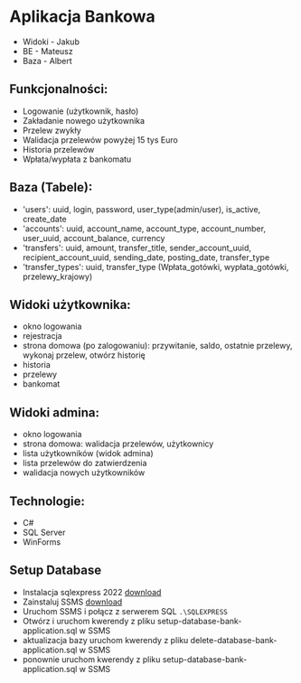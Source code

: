 # Aplikacja Bankowa

- Widoki - Jakub
- BE - Mateusz
- Baza - Albert

## Funkcjonalności:
- Logowanie (użytkownik, hasło)
- Zakładanie nowego użytkownika
- Przelew zwykły
- Walidacja przelewów powyżej 15 tys Euro
- Historia przelewów
- Wpłata/wypłata z bankomatu

## Baza (Tabele):
- 'users': uuid, login, password, user_type(admin/user), is_active, create_date
- 'accounts': uuid, account_name, account_type, account_number, user_uuid, account_balance, currency
- 'transfers': uuid, amount, transfer_title, sender_account_uuid, recipient_account_uuid, sending_date, posting_date, transfer_type
- 'transfer_types': uuid, transfer_type (Wpłata_gotówki, wypłata_gotówki, przelewy_krajowy)

## Widoki użytkownika:
- okno logowania
- rejestracja
- strona domowa (po zalogowaniu): przywitanie, saldo, ostatnie przelewy, wykonaj przelew, otwórz historię
- historia
- przelewy
- bankomat

## Widoki admina:
- okno logowania
- strona domowa: walidacja przelewów, użytkownicy
- lista użytkowników (widok admina)
- lista przelewów do zatwierdzenia
- walidacja nowych użytkowników

## Technologie:
- C#
- SQL Server
- WinForms

## Setup Database

- Instalacja sqlexpress 2022 [download](https://www.microsoft.com/en-us/sql-server/sql-server-downloads?msockid=2099d0b1a47466a23918c5f7a55667d1)
- Zainstaluj SSMS [download](https://learn.microsoft.com/en-us/sql/ssms/download-sql-server-management-studio-ssms?view=sql-server-ver16)
- Uruchom SSMS i połącz z serwerem SQL `.\SQLEXPRESS`
- Otwórz i uruchom kwerendy z pliku setup-database-bank-application.sql w SSMS
- aktualizacja bazy uruchom kwerendy z pliku delete-database-bank-application.sql w SSMS
- ponownie uruchom kwerendy z pliku setup-database-bank-application.sql w SSMS
